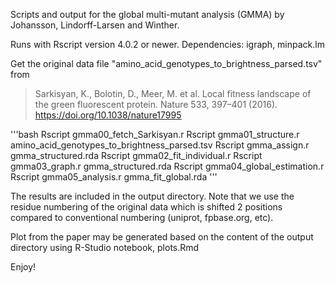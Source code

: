 Scripts and output for the global multi-mutant analysis (GMMA) by Johansson, Lindorff-Larsen and Winther.

Runs with Rscript version 4.0.2 or newer. 
Dependencies: igraph, minpack.lm

Get the original data file "amino_acid_genotypes_to_brightness_parsed.tsv" from
> Sarkisyan, K., Bolotin, D., Meer, M. et al. Local fitness landscape of the green fluorescent protein.
> Nature 533, 397–401 (2016). https://doi.org/10.1038/nature17995

'''bash
Rscript gmma00_fetch_Sarkisyan.r
Rscript gmma01_structure.r amino_acid_genotypes_to_brightness_parsed.tsv
Rscript gmma_assign.r gmma_structured.rda
Rscript gmma02_fit_individual.r
Rscript gmma03_graph.r gmma_structured.rda
Rscript gmma04_global_estimation.r
Rscript gmma05_analysis.r gmma_fit_global.rda
'''

The results are included in the output directory. Note that we use the residue numbering of the
original data which is shifted 2 positions compared to conventional numbering (uniprot, fpbase.org, etc).

Plot from the paper may be generated based on the content of the output directory using R-Studio
notebook, plots.Rmd

Enjoy!
